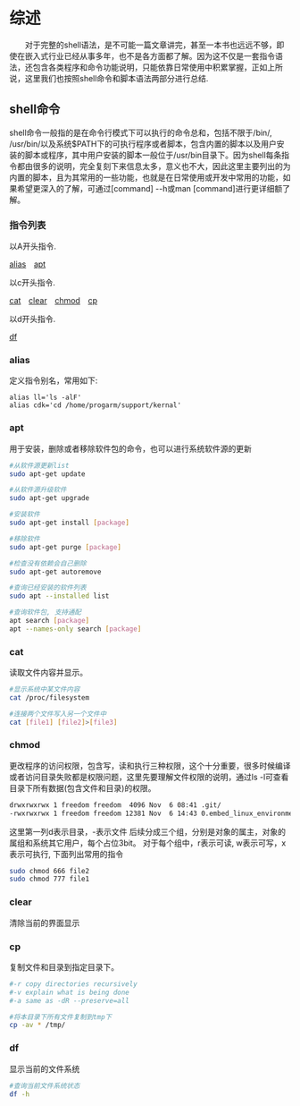
# 综述
    
&emsp;&emsp;对于完整的shell语法，是不可能一篇文章讲完，甚至一本书也远远不够，即使在嵌入式行业已经从事多年，也不是各方面都了解。因为这不仅是一套指令语法，还包含各类程序和命令功能说明，只能依靠日常使用中积累掌握，正如上所说，这里我们也按照shell命令和脚本语法两部分进行总结.<br />

## shell命令
shell命令一般指的是在命令行模式下可以执行的命令总和，包括不限于/bin/, /usr/bin/以及系统$PATH下的可执行程序或者脚本，包含内置的脚本以及用户安装的脚本或程序，其中用户安装的脚本一般位于/usr/bin目录下。因为shell每条指令都由很多的说明，完全复刻下来信息太多，意义也不大，因此这里主要列出的为内置的脚本，且为其常用的一些功能，也就是在日常使用或开发中常用的功能，如果希望更深入的了解，可通过[command] --h或man [command]进行更详细额了解。

### 指令列表

以A开头指令. <br />

[alias](#alias)&emsp;[apt](#apt-get)

以c开头指令. <br />

[cat](#cat)&emsp;[clear](#clear)&emsp;[chmod](#chmod)&emsp;[cp](#cp)

以d开头指令. <br />

[df](#df)&emsp;

### alias

定义指令别名，常用如下:
```shell
alias ll='ls -alF'
alias cdk='cd /home/progarm/support/kernal'
```

### apt

用于安装，删除或者移除软件包的命令，也可以进行系统软件源的更新
```bash
#从软件源更新list
sudo apt-get update

#从软件源升级软件
sudo apt-get upgrade

#安装软件
sudo apt-get install [package]

#移除软件
sudo apt-get purge [package]

#检查没有依赖会自己删除
sudo apt-get autoremove

#查询已经安装的软件列表
sudo apt --installed list

#查询软件包, 支持通配
apt search [package]
apt --names-only search [package]
```

### cat

读取文件内容并显示。
```bash
#显示系统中某文件内容
cat /proc/filesystem

#连接两个文件写入另一个文件中
cat [file1] [file2]>[file3]
```

### chmod
更改程序的访问权限，包含写，读和执行三种权限，这个十分重要，很多时候编译或者访问目录失败都是权限问题，这里先要理解文件权限的说明，通过ls -l可查看目录下所有数据(包含文件和目录)的权限。
```bash
drwxrwxrwx 1 freedom freedom  4096 Nov  6 08:41 .git/
-rwxrwxrwx 1 freedom freedom 12381 Nov  6 14:43 0.embed_linux_environment_build.md*
```
这里第一列d表示目录，-表示文件
后续分成三个组，分别是对象的属主，对象的属组和系统其它用户，每个占位3bit。
对于每个组中，r表示可读, w表示可写，x表示可执行, 下面列出常用的指令
```bash
sudo chmod 666 file2
sudo chmod 777 file1 
```
### clear

清除当前的界面显示

### cp

复制文件和目录到指定目录下。
```bash
#-r copy directories recursively
#-v explain what is being done
#-a same as -dR --preserve=all

#将本目录下所有文件复制到tmp下
cp -av * /tmp/ 
```

### df

显示当前的文件系统
```bash
#查询当前文件系统状态
df -h
```

